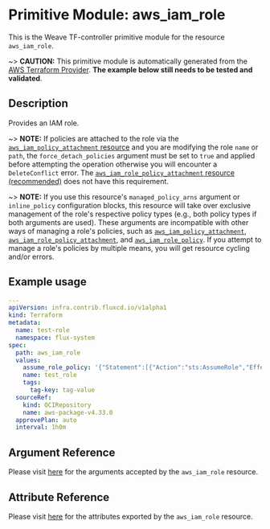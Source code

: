 
# Primitive Module: aws_iam_role

This is the Weave TF-controller primitive module for the resource `aws_iam_role`.

~> **CAUTION:** This primitive module is automatically generated from the [AWS Terraform Provider](https://registry.terraform.io/providers/hashicorp/aws/latest/docs/resources/iam_role). **The example below still needs to be tested and validated**.

## Description

Provides an IAM role.

~> **NOTE:** If policies are attached to the role via the [`aws_iam_policy_attachment` resource](/docs/providers/aws/r/iam_policy_attachment.html) and you are modifying the role `name` or `path`, the `force_detach_policies` argument must be set to `true` and applied before attempting the operation otherwise you will encounter a `DeleteConflict` error. The [`aws_iam_role_policy_attachment` resource (recommended)](/docs/providers/aws/r/iam_role_policy_attachment.html) does not have this requirement.

~> **NOTE:** If you use this resource's `managed_policy_arns` argument or `inline_policy` configuration blocks, this resource will take over exclusive management of the role's respective policy types (e.g., both policy types if both arguments are used). These arguments are incompatible with other ways of managing a role's policies, such as [`aws_iam_policy_attachment`](/docs/providers/aws/r/iam_policy_attachment.html), [`aws_iam_role_policy_attachment`](/docs/providers/aws/r/iam_role_policy_attachment.html), and [`aws_iam_role_policy`](/docs/providers/aws/r/iam_role_policy.html). If you attempt to manage a role's policies by multiple means, you will get resource cycling and/or errors.

## Example usage

```yaml
---
apiVersion: infra.contrib.fluxcd.io/v1alpha1
kind: Terraform
metadata:
  name: test-role
  namespace: flux-system
spec:
  path: aws_iam_role
  values:
    assume_role_policy: '{"Statement":[{"Action":"sts:AssumeRole","Effect":"Allow","Principal":{"Service":"ec2.amazonaws.com"},"Sid":""}],"Version":"2012-10-17"}'
    name: test_role
    tags:
      tag-key: tag-value
  sourceRef:
    kind: OCIRepository
    name: aws-package-v4.33.0
  approvePlan: auto
  interval: 1h0m
```

## Argument Reference

Please visit [here](https://registry.terraform.io/providers/hashicorp/aws/latest/docs/resources/iam_role#argument-reference) for the arguments accepted by the `aws_iam_role` resource.

## Attribute Reference

Please visit [here](https://registry.terraform.io/providers/hashicorp/aws/latest/docs/resources/iam_role#attributes-reference) for the attributes exported by the `aws_iam_role` resource.
